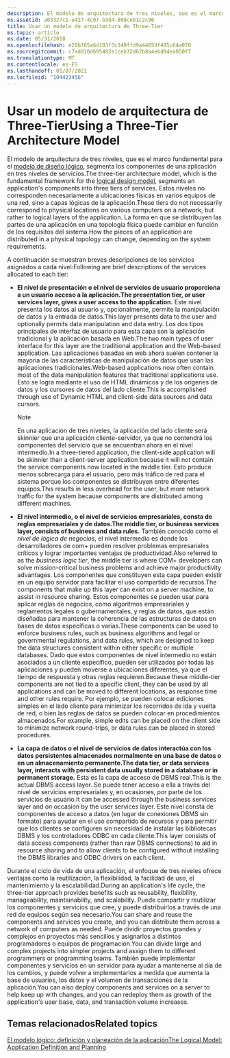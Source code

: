 ```yaml
---
description: El modelo de arquitectura de tres niveles, que es el marco fundamental para el modelo de diseño lógico, divide los componentes de las aplicaciones en tres niveles de servicios.
ms.assetid: a03327c1-e427-4c07-b3d4-808ce81c2c96
title: Usar un modelo de arquitectura de Three-Tier
ms.topic: article
ms.date: 05/31/2018
ms.openlocfilehash: e20b765a6d103f3c349ffd9a44853f495c64a070
ms.sourcegitcommit: c7add10d695482e1ceb72d62b8a4ebd84ea050f7
ms.translationtype: MT
ms.contentlocale: es-ES
ms.lasthandoff: 01/07/2021
ms.locfileid: "104423456"
---
```

# <a name="using-a-three-tier-architecture-model"></a><span data-ttu-id="c85e2-103">Usar un modelo de arquitectura de Three-Tier</span><span class="sxs-lookup"><span data-stu-id="c85e2-103">Using a Three-Tier Architecture Model</span></span>

<span data-ttu-id="c85e2-104">El modelo de arquitectura de tres niveles, que es el marco fundamental para el [modelo de diseño lógico](the-logical-model--application-definition-and-planning.md), segmenta los componentes de una aplicación en tres niveles de servicios.</span><span class="sxs-lookup"><span data-stu-id="c85e2-104">The three-tier architecture model, which is the fundamental framework for the [logical design model](the-logical-model--application-definition-and-planning.md), segments an application's components into three tiers of services.</span></span> <span data-ttu-id="c85e2-105">Estos niveles no corresponden necesariamente a ubicaciones físicas en varios equipos de una red, sino a capas lógicas de la aplicación.</span><span class="sxs-lookup"><span data-stu-id="c85e2-105">These tiers do not necessarily correspond to physical locations on various computers on a network, but rather to logical layers of the application.</span></span> <span data-ttu-id="c85e2-106">La forma en que se distribuyen las partes de una aplicación en una topología física puede cambiar en función de los requisitos del sistema.</span><span class="sxs-lookup"><span data-stu-id="c85e2-106">How the pieces of an application are distributed in a physical topology can change, depending on the system requirements.</span></span>

<span data-ttu-id="c85e2-107">A continuación se muestran breves descripciones de los servicios asignados a cada nivel:</span><span class="sxs-lookup"><span data-stu-id="c85e2-107">Following are brief descriptions of the services allocated to each tier:</span></span>

-   <span data-ttu-id="c85e2-108">**El nivel de presentación o el nivel de servicios de usuario proporciona a un usuario acceso a la aplicación.**</span><span class="sxs-lookup"><span data-stu-id="c85e2-108">**The presentation tier, or user services layer, gives a user access to the application.**</span></span> <span data-ttu-id="c85e2-109">Este nivel presenta los datos al usuario y, opcionalmente, permite la manipulación de datos y la entrada de datos.</span><span class="sxs-lookup"><span data-stu-id="c85e2-109">This layer presents data to the user and optionally permits data manipulation and data entry.</span></span> <span data-ttu-id="c85e2-110">Los dos tipos principales de interfaz de usuario para esta capa son la aplicación tradicional y la aplicación basada en Web.</span><span class="sxs-lookup"><span data-stu-id="c85e2-110">The two main types of user interface for this layer are the traditional application and the Web-based application.</span></span> <span data-ttu-id="c85e2-111">Las aplicaciones basadas en web ahora suelen contener la mayoría de las características de manipulación de datos que usan las aplicaciones tradicionales.</span><span class="sxs-lookup"><span data-stu-id="c85e2-111">Web-based applications now often contain most of the data manipulation features that traditional applications use.</span></span> <span data-ttu-id="c85e2-112">Esto se logra mediante el uso de HTML dinámicos y de los orígenes de datos y los cursores de datos del lado cliente.</span><span class="sxs-lookup"><span data-stu-id="c85e2-112">This is accomplished through use of Dynamic HTML and client-side data sources and data cursors.</span></span>

    > [!Note]  
    > <span data-ttu-id="c85e2-113">En una aplicación de tres niveles, la aplicación del lado cliente será skinnier que una aplicación cliente-servidor, ya que no contendrá los componentes del servicio que se encuentran ahora en el nivel intermedio.</span><span class="sxs-lookup"><span data-stu-id="c85e2-113">In a three-tiered application, the client-side application will be skinnier than a client-server application because it will not contain the service components now located in the middle tier.</span></span> <span data-ttu-id="c85e2-114">Esto produce menos sobrecarga para el usuario, pero más tráfico de red para el sistema porque los componentes se distribuyen entre diferentes equipos.</span><span class="sxs-lookup"><span data-stu-id="c85e2-114">This results in less overhead for the user, but more network traffic for the system because components are distributed among different machines.</span></span>

     

-   <span data-ttu-id="c85e2-115">**El nivel intermedio, o el nivel de servicios empresariales, consta de reglas empresariales y de datos.**</span><span class="sxs-lookup"><span data-stu-id="c85e2-115">**The middle tier, or business services layer, consists of business and data rules.**</span></span> <span data-ttu-id="c85e2-116">También conocido como el *nivel de lógica de negocios*, el nivel intermedio es donde los desarrolladores de com+ pueden resolver problemas empresariales críticos y lograr importantes ventajas de productividad.</span><span class="sxs-lookup"><span data-stu-id="c85e2-116">Also referred to as the *business logic tier*, the middle tier is where COM+ developers can solve mission-critical business problems and achieve major productivity advantages.</span></span> <span data-ttu-id="c85e2-117">Los componentes que constituyen esta capa pueden existir en un equipo servidor para facilitar el uso compartido de recursos.</span><span class="sxs-lookup"><span data-stu-id="c85e2-117">The components that make up this layer can exist on a server machine, to assist in resource sharing.</span></span> <span data-ttu-id="c85e2-118">Estos componentes se pueden usar para aplicar reglas de negocios, como algoritmos empresariales y reglamentos legales o gubernamentales, y reglas de datos, que están diseñadas para mantener la coherencia de las estructuras de datos en bases de datos específicas o varias.</span><span class="sxs-lookup"><span data-stu-id="c85e2-118">These components can be used to enforce business rules, such as business algorithms and legal or governmental regulations, and data rules, which are designed to keep the data structures consistent within either specific or multiple databases.</span></span> <span data-ttu-id="c85e2-119">Dado que estos componentes de nivel intermedio no están asociados a un cliente específico, pueden ser utilizados por todas las aplicaciones y pueden moverse a ubicaciones diferentes, ya que el tiempo de respuesta y otras reglas requieren.</span><span class="sxs-lookup"><span data-stu-id="c85e2-119">Because these middle-tier components are not tied to a specific client, they can be used by all applications and can be moved to different locations, as response time and other rules require.</span></span> <span data-ttu-id="c85e2-120">Por ejemplo, se pueden colocar ediciones simples en el lado cliente para minimizar los recorridos de ida y vuelta de red, o bien las reglas de datos se pueden colocar en procedimientos almacenados.</span><span class="sxs-lookup"><span data-stu-id="c85e2-120">For example, simple edits can be placed on the client side to minimize network round-trips, or data rules can be placed in stored procedures.</span></span>

-   <span data-ttu-id="c85e2-121">**La capa de datos o el nivel de servicios de datos interactúa con los datos persistentes almacenados normalmente en una base de datos o en un almacenamiento permanente.**</span><span class="sxs-lookup"><span data-stu-id="c85e2-121">**The data tier, or data services layer, interacts with persistent data usually stored in a database or in permanent storage.**</span></span> <span data-ttu-id="c85e2-122">Esta es la capa de acceso de DBMS real.</span><span class="sxs-lookup"><span data-stu-id="c85e2-122">This is the actual DBMS access layer.</span></span> <span data-ttu-id="c85e2-123">Se puede tener acceso a ella a través del nivel de servicios empresariales y, en ocasiones, por parte de los servicios de usuario.</span><span class="sxs-lookup"><span data-stu-id="c85e2-123">It can be accessed through the business services layer and on occasion by the user services layer.</span></span> <span data-ttu-id="c85e2-124">Este nivel consta de componentes de acceso a datos (en lugar de conexiones DBMS sin formato) para ayudar en el uso compartido de recursos y para permitir que los clientes se configuren sin necesidad de instalar las bibliotecas DBMS y los controladores ODBC en cada cliente.</span><span class="sxs-lookup"><span data-stu-id="c85e2-124">This layer consists of data access components (rather than raw DBMS connections) to aid in resource sharing and to allow clients to be configured without installing the DBMS libraries and ODBC drivers on each client.</span></span>

<span data-ttu-id="c85e2-125">Durante el ciclo de vida de una aplicación, el enfoque de tres niveles ofrece ventajas como la reutilización, la flexibilidad, la facilidad de uso, el mantenimiento y la escalabilidad.</span><span class="sxs-lookup"><span data-stu-id="c85e2-125">During an application's life cycle, the three-tier approach provides benefits such as reusability, flexibility, manageability, maintainability, and scalability.</span></span> <span data-ttu-id="c85e2-126">Puede compartir y reutilizar los componentes y servicios que cree, y puede distribuirlos a través de una red de equipos según sea necesario.</span><span class="sxs-lookup"><span data-stu-id="c85e2-126">You can share and reuse the components and services you create, and you can distribute them across a network of computers as needed.</span></span> <span data-ttu-id="c85e2-127">Puede dividir proyectos grandes y complejos en proyectos más sencillos y asignarlos a distintos programadores o equipos de programación.</span><span class="sxs-lookup"><span data-stu-id="c85e2-127">You can divide large and complex projects into simpler projects and assign them to different programmers or programming teams.</span></span> <span data-ttu-id="c85e2-128">También puede implementar componentes y servicios en un servidor para ayudar a mantenerse al día de los cambios, y puede volver a implementarlos a medida que aumenta la base de usuarios, los datos y el volumen de transacciones de la aplicación.</span><span class="sxs-lookup"><span data-stu-id="c85e2-128">You can also deploy components and services on a server to help keep up with changes, and you can redeploy them as growth of the application's user base, data, and transaction volume increases.</span></span>

## <a name="related-topics"></a><span data-ttu-id="c85e2-129">Temas relacionados</span><span class="sxs-lookup"><span data-stu-id="c85e2-129">Related topics</span></span>

<dl> <dt>

[<span data-ttu-id="c85e2-130">El modelo lógico: definición y planeación de la aplicación</span><span class="sxs-lookup"><span data-stu-id="c85e2-130">The Logical Model: Application Definition and Planning</span></span>](the-logical-model--application-definition-and-planning.md)
</dt> </dl>

 

 



